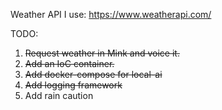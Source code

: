 Weather API I use: https://www.weatherapi.com/

TODO:
1. ~~Request weather in Mink and voice it.~~
2. ~~Add an IoC container.~~
3. ~~Add docker-compose for local-ai~~
4. ~~Add logging framework~~
5. Add rain caution
